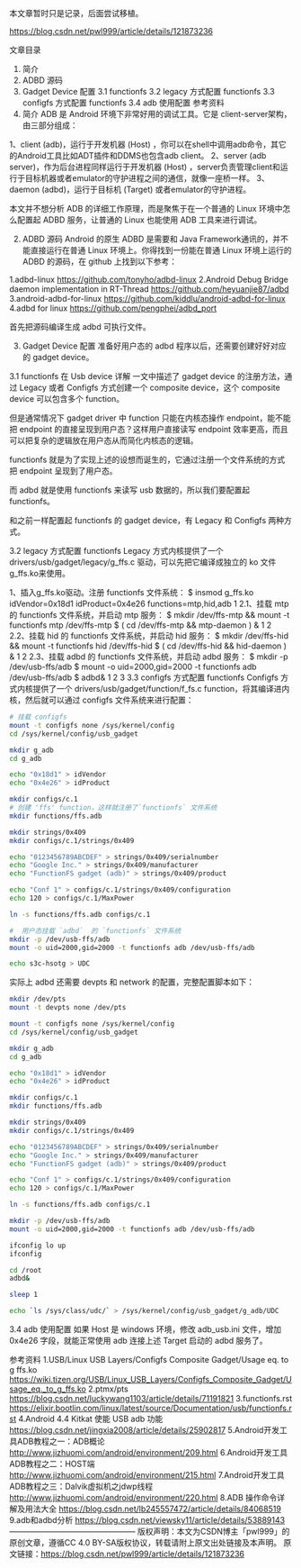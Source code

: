 本文章暂时只是记录，后面尝试移植。



https://blog.csdn.net/pwl999/article/details/121873236



文章目录
1. 简介
2. ADBD 源码
3. Gadget Device 配置
3.1 functionfs
3.2 legacy 方式配置 functionfs
3.3 configfs 方式配置 functionfs
3.4 adb 使用配置
参考资料
1. 简介
ADB 是 Android 环境下非常好用的调试工具。它是 client-server架构，由三部分组成：

1、client (adb)，运行于开发机器 (Host) ，你可以在shell中调用adb命令，其它的Android工具比如ADT插件和DDMS也包含adb client。
2、server (adb server)，作为后台进程同样运行于开发机器 (Host) ，server负责管理client和运行于目标机器或者emulator的守护进程之间的通信，就像一座桥一样。
3、daemon (adbd)，运行于目标机 (Target) 或者emulator的守护进程。

本文并不想分析 ADB 的详细工作原理，而是聚焦于在一个普通的 Linux 环境中怎么配置起 ADBD 服务，让普通的 Linux 也能使用 ADB 工具来进行调试。

2. ADBD 源码
Android 的原生 ADBD 是需要和 Java Framework通讯的，并不能直接运行在普通 Linux 环境上。你得找到一份能在普通 Linux 环境上运行的 ADBD 的源码，在 github 上找到以下参考：

1.adbd-linux   https://github.com/tonyho/adbd-linux
2.Android Debug Bridge daemon implementation in RT-Thread  https://github.com/heyuanjie87/adbd
3.android-adbd-for-linux  https://github.com/kiddlu/android-adbd-for-linux
4.adbd for linux	  https://github.com/pengphei/adbd_port

首先把源码编译生成 adbd 可执行文件。

3. Gadget Device 配置
准备好用户态的 adbd 程序以后，还需要创建好好对应的 gadget device。

3.1 functionfs
在 Usb device 详解 一文中描述了 gadget device 的注册方法，通过 Legacy 或者 Configfs 方式创建一个 composite device，这个 composite device 可以包含多个 function。

但是通常情况下 gadget driver 中 function 只能在内核态操作 endpoint，能不能把 endpoint 的直接呈现到用户态？这样用户直接读写 endpoint 效率更高，而且可以把复杂的逻辑放在用户态从而简化内核态的逻辑。

functionfs 就是为了实现上述的设想而诞生的，它通过注册一个文件系统的方式把 endpoint 呈现到了用户态。

而 adbd 就是使用 functionfs 来读写 usb 数据的，所以我们要配置起 functionfs。

和之前一样配置起 functionfs 的 gadget device，有 Legacy 和 Configfs 两种方式。

3.2 legacy 方式配置 functionfs
Legacy 方式内核提供了一个 drivers/usb/gadget/legacy/g_ffs.c 驱动，可以先把它编译成独立的 ko 文件 g_ffs.ko来使用。

1、插入g_ffs.ko驱动。注册 functionfs 文件系统：
$ insmod g_ffs.ko idVendor=0x18d1 idProduct=0x4e26 functions=mtp,hid,adb
1
2.1、挂载 mtp 的 functionfs 文件系统，并启动 mtp 服务：
$ mkdir /dev/ffs-mtp && mount -t functionfs mtp /dev/ffs-mtp
$ ( cd /dev/ffs-mtp && mtp-daemon ) &
1
2
2.2、挂载 hid 的 functionfs 文件系统，并启动 hid 服务：
$ mkdir /dev/ffs-hid && mount -t functionfs hid /dev/ffs-hid
$ ( cd /dev/ffs-hid && hid-daemon ) &
1
2
2.3、挂载 adbd 的 functionfs 文件系统，并启动 adbd 服务：
$ mkdir -p /dev/usb-ffs/adb
$ mount -o uid=2000,gid=2000 -t functionfs adb /dev/usb-ffs/adb
$ adbd&
1
2
3
3.3 configfs 方式配置 functionfs
Configfs 方式内核提供了一个 drivers/usb/gadget/function/f_fs.c function，将其编译进内核，然后就可以通过 configfs 文件系统来进行配置：
``` bash
# 挂载 configfs
mount -t configfs none /sys/kernel/config
cd /sys/kernel/config/usb_gadget

mkdir g_adb
cd g_adb

echo "0x18d1" > idVendor
echo "0x4e26" > idProduct

mkdir configs/c.1
# 创建 'ffs' function，这样就注册了`functionfs` 文件系统
mkdir functions/ffs.adb

mkdir strings/0x409
mkdir configs/c.1/strings/0x409

echo "0123456789ABCDEF" > strings/0x409/serialnumber
echo "Google Inc." > strings/0x409/manufacturer
echo "FunctionFS gadget (adb)" > strings/0x409/product

echo "Conf 1" > configs/c.1/strings/0x409/configuration
echo 120 > configs/c.1/MaxPower

ln -s functions/ffs.adb configs/c.1

#  用户态挂载 `adbd`  的 `functionfs` 文件系统
mkdir -p /dev/usb-ffs/adb
mount -o uid=2000,gid=2000 -t functionfs adb /dev/usb-ffs/adb

echo s3c-hsotg > UDC
```

实际上 adbd 还需要 devpts 和 network 的配置，完整配置脚本如下：
``` bash
mkdir /dev/pts
mount -t devpts none /dev/pts

mount -t configfs none /sys/kernel/config
cd /sys/kernel/config/usb_gadget

mkdir g_adb
cd g_adb

echo "0x18d1" > idVendor
echo "0x4e26" > idProduct

mkdir configs/c.1
mkdir functions/ffs.adb

mkdir strings/0x409
mkdir configs/c.1/strings/0x409

echo "0123456789ABCDEF" > strings/0x409/serialnumber
echo "Google Inc." > strings/0x409/manufacturer
echo "FunctionFS gadget (adb)" > strings/0x409/product

echo "Conf 1" > configs/c.1/strings/0x409/configuration
echo 120 > configs/c.1/MaxPower

ln -s functions/ffs.adb configs/c.1

mkdir -p /dev/usb-ffs/adb
mount -o uid=2000,gid=2000 -t functionfs adb /dev/usb-ffs/adb

ifconfig lo up
ifconfig

cd /root
adbd&

sleep 1

echo `ls /sys/class/udc/` > /sys/kernel/config/usb_gadget/g_adb/UDC

```
3.4 adb 使用配置
如果 Host 是 windows 环境，修改 adb_usb.ini 文件，增加 0x4e26 字段，就能正常使用 adb 连接上述 Target 启动的 adbd 服务了。

参考资料
1.USB/Linux USB Layers/Configfs Composite Gadget/Usage eq. to g ffs.ko https://wiki.tizen.org/USB/Linux_USB_Layers/Configfs_Composite_Gadget/Usage_eq._to_g_ffs.ko
2.ptmx/pts https://blog.csdn.net/luckywang1103/article/details/71191821
3.functionfs.rst https://elixir.bootlin.com/linux/latest/source/Documentation/usb/functionfs.rst
4.Android 4.4 Kitkat 使能 USB adb 功能 https://blog.csdn.net/jingxia2008/article/details/25902817
5.Android开发工具ADB教程之一：ADB概论 http://www.jizhuomi.com/android/environment/209.html
6.Android开发工具ADB教程之二：HOST端 http://www.jizhuomi.com/android/environment/215.html
7.Android开发工具ADB教程之三：Dalvik虚拟机之jdwp线程 http://www.jizhuomi.com/android/environment/220.html
8.ADB 操作命令详解及用法大全 https://blog.csdn.net/lb245557472/article/details/84068519
9.adb和adbd分析 https://blog.csdn.net/viewsky11/article/details/53889143
————————————————
版权声明：本文为CSDN博主「pwl999」的原创文章，遵循CC 4.0 BY-SA版权协议，转载请附上原文出处链接及本声明。
原文链接：https://blog.csdn.net/pwl999/article/details/121873236